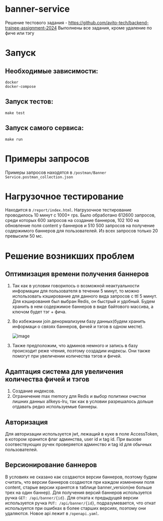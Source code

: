 # banner-service
Решение тестового задания - https://github.com/avito-tech/backend-trainee-assignment-2024
Выполнены все задания, кроме удаление по фиче или тэгу
# Запуск
  ## Необходимые зависимости: 
  ```
  docker
  docker-compose
  ```
  
  ## Запуск тестов:  
  
  `make test`
  
  ## Запуск самого сервиса: 
  
  `make run`

# Примеры запросов

  Примеры запросов находятся в `/postman/Banner Service.postman_collection.json`

# Нагрузочное тестирование

  Находится в `/report/index.html`. Нагрузочное тестирование проводилось 10 минут с 1000+ rps. Было обработано 612600 запросов, среди которых 600 запросов на создание баннеров, 102 100 на обновление поля content у баннеров и 510 500 запросов на получение содержимого баннеров для пользователей. Из всех запросов только 20 превысили 50 мс.

# Решение возникших проблем

## Оптимизация времени получения баннеров
  1. Так как в условии говорилось о возможной неактуальности информации для пользователя в течении 5 минут, то можно использовать кэширование для данного вида запросов с ttl 5 минут. Для кэширования был выбран Redis, он быстрый и удобный. Будем хранить в нем содержимое баннеров в виде байтового массива, а ключом будет тэг + фича.
  2. Во избежании join денормализуем базу данных(будем хранить информаци о связях баннеров, фичей и тэгов в одном месте).
     
     ![image](https://github.com/khristina455/banner-service/assets/91967143/dae9be3a-6d36-4f20-8d88-5c5924696bc6)

  3. Также предположим, что админов немного и запись в базу происходит реже чтения, поэтому создадим индексы. Они также помогут при увеличении количества тэгов и фичей.
## Адаптация система для увеличения количества фичей и тэгов
  1. Создание индексов.
  2. Ограничение max memory для Redis и выбор политики очистки лишних данных allkeys-lru, так как в условии разрешалось дольше отдавать редко используемые баннеры.
## Авторизация
  Для авторизации используется jwt, лежащий в куке в поле AccessToken, в котором хранится флаг админства, user id и tag id. При вызове соотвествующих ручек проверяется админство и tag id для обычных пользователей.
## Версионирование баннеров
  В условиях не сказано как создаются версии баннеров, поэтому будем считать, что версии баннеров создаются при каждом изменении поля content, старые версии хранятся в таблице banner_version(не больше трех на один баннер). Для получения версий баннеров используется ручка `GET: /api/banner/{id}`. Для отката к предыдущей версии используется ручка `PUT: /api/banner/{id}`, подразумевается, что откат используется при ошибках в более старших версиях, поэтому они удаляются. Новое api лежит в `/openapi.yaml`.
